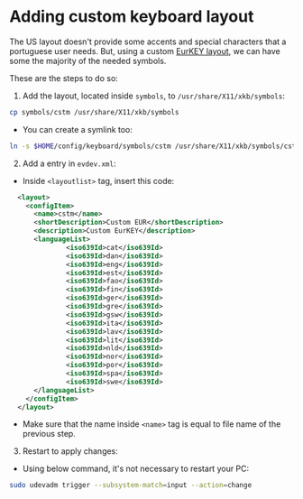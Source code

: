 # Adding custom keyboard layout

The US layout doesn't provide some accents and special characters that a portuguese user needs. But, using a custom [EurKEY layout](https://eurkey.steffen.bruentjen.eu/), we can have some the majority of the needed symbols.

These are the steps to do so:

1. Add the layout, located inside `symbols`, to `/usr/share/X11/xkb/symbols`:
```bash
cp symbols/cstm /usr/share/X11/xkb/symbols
```
* You can create a symlink too:
```bash
ln -s $HOME/config/keyboard/symbols/cstm /usr/share/X11/xkb/symbols/cstm
```


2. Add a entry in `evdev.xml`:
  * Inside `<layoutlist>` tag, insert this code:

```xml
  <layout>
    <configItem>
      <name>cstm</name>
      <shortDescription>Custom EUR</shortDescription>
      <description>Custom EurKEY</description>
      <languageList>
              <iso639Id>cat</iso639Id>
              <iso639Id>dan</iso639Id>
              <iso639Id>eng</iso639Id>
              <iso639Id>est</iso639Id>
              <iso639Id>fao</iso639Id>
              <iso639Id>fin</iso639Id>
              <iso639Id>ger</iso639Id>
              <iso639Id>gre</iso639Id>
              <iso639Id>gsw</iso639Id>
              <iso639Id>ita</iso639Id>
              <iso639Id>lav</iso639Id>
              <iso639Id>lit</iso639Id>
              <iso639Id>nld</iso639Id>
              <iso639Id>nor</iso639Id>
              <iso639Id>por</iso639Id>
              <iso639Id>spa</iso639Id>
              <iso639Id>swe</iso639Id>
      </languageList>
    </configItem>
  </layout>
```
  * Make sure that the name inside `<name>` tag is equal to file name of the previous step.


3. Restart to apply changes:
  * Using below command, it's not necessary to restart your PC: 
```bash
sudo udevadm trigger --subsystem-match=input --action=change
```
